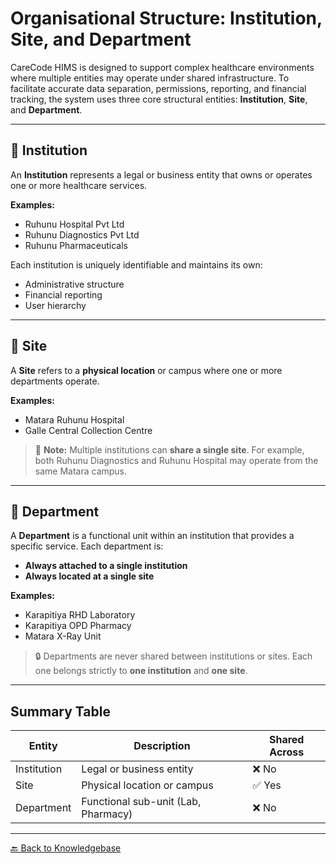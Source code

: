 # Organisational Structure: Institution, Site, and Department

CareCode HIMS is designed to support complex healthcare environments where multiple entities may operate under shared infrastructure. To facilitate accurate data separation, permissions, reporting, and financial tracking, the system uses three core structural entities: **Institution**, **Site**, and **Department**.

---

## 🏢 Institution

An **Institution** represents a legal or business entity that owns or operates one or more healthcare services.

**Examples:**

* Ruhunu Hospital Pvt Ltd
* Ruhunu Diagnostics Pvt Ltd
* Ruhunu Pharmaceuticals

Each institution is uniquely identifiable and maintains its own:

* Administrative structure
* Financial reporting
* User hierarchy

---

## 📍 Site

A **Site** refers to a **physical location** or campus where one or more departments operate.

**Examples:**

* Matara Ruhunu Hospital
* Galle Central Collection Centre

> 🔄 **Note:** Multiple institutions can **share a single site**. For example, both Ruhunu Diagnostics and Ruhunu Hospital may operate from the same Matara campus.

---

## 🧪 Department

A **Department** is a functional unit within an institution that provides a specific service. Each department is:

* **Always attached to a single institution**
* **Always located at a single site**

**Examples:**

* Karapitiya RHD Laboratory
* Karapitiya OPD Pharmacy
* Matara X-Ray Unit

> 🔒 Departments are never shared between institutions or sites. Each one belongs strictly to **one institution** and **one site**.

---

## Summary Table

| Entity      | Description                         | Shared Across |
| ----------- | ----------------------------------- | ------------- |
| Institution | Legal or business entity            | ❌ No          |
| Site        | Physical location or campus         | ✅ Yes         |
| Department  | Functional sub-unit (Lab, Pharmacy) | ❌ No          |

---

[🔙 Back to Knowledgebase](https://github.com/hmislk/hmis/wiki/Knowledgebase)


